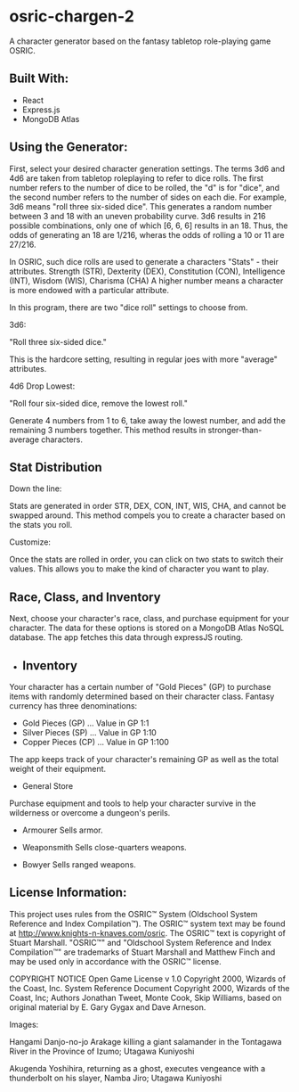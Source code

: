 # osric-chargen-2

A character generator based on the fantasy tabletop role-playing game OSRIC.

## Built With:
- React
- Express.js
- MongoDB Atlas

Using the Generator:
--------------------------------------------------------------

First, select your desired character generation settings.
The terms 3d6 and 4d6 are taken from tabletop roleplaying to refer to dice rolls.
The first number refers to the number of dice to be rolled, the "d" is for "dice", and the second number refers to the number of sides on each die.
For example, 3d6 means "roll three six-sided dice".
This generates a random number between 3 and 18 with an uneven probability curve.
3d6 results in 216 possible combinations, only one of which [6, 6, 6] results in an 18. 
Thus, the odds of generating an 18 are 1/216, wheras the odds of rolling a 10 or 11 are 27/216.

In OSRIC, such dice rolls are used to generate a characters "Stats" - their attributes.
Strength (STR), Dexterity (DEX), Constitution (CON), Intelligence (INT), Wisdom (WIS), Charisma (CHA)
A higher number means a character is more endowed with a particular attribute.

In this program, there are two "dice roll" settings to choose from.

3d6:

"Roll three six-sided dice."

This is the hardcore setting, resulting in regular joes with more "average" attributes.

4d6 Drop Lowest:

"Roll four six-sided dice, remove the lowest roll."

Generate 4 numbers from 1 to 6, take away the lowest number, and add the remaining 3 numbers together.
This method results in stronger-than-average characters.

Stat Distribution
--------------------------------------------------------------

Down the line:

Stats are generated in order STR, DEX, CON, INT, WIS, CHA, and cannot be swapped around.
This method compels you to create a character based on the stats you roll.

Customize:

Once the stats are rolled in order, you can click on two stats to switch their values.
This allows you to make the kind of character you want to play.

Race, Class, and Inventory
--------------------------------------------------------------
Next, choose your character's race, class, and purchase equipment for your character.
The data for these options is stored on a MongoDB Atlas NoSQL database. The app fetches this data through expressJS routing.

- ## Inventory

Your character has a certain number of "Gold Pieces" (GP) to purchase items with randomly determined based on their character class. 
Fantasy currency has three denominations:

- Gold Pieces (GP) ... Value in GP 1:1
- Silver Pieces (SP) ... Value in GP 1:10
- Copper Pieces (CP) ... Value in GP 1:100

The app keeps track of your character's remaining GP as well as the total weight of their equipment.

- General Store

Purchase equipment and tools to help your character survive in the wilderness or overcome a dungeon's perils.
     
- Armourer
Sells armor.
     
- Weaponsmith
Sells close-quarters weapons.
     
- Bowyer
Sells ranged weapons.


License Information:
--------------------------------------------------------------

This project uses rules from the OSRIC™ System (Oldschool System Reference and Index Compilation™). The OSRIC™ system text may be found at http://www.knights-n-knaves.com/osric. The OSRIC™ text is copyright of Stuart Marshall. "OSRIC™" and "Oldschool System Reference and Index Compilation™" are trademarks of Stuart Marshall and Matthew Finch and may be used only in accordance with the OSRIC™ license.

COPYRIGHT NOTICE Open Game License v 1.0 Copyright 2000, Wizards of the Coast, Inc. System Reference Document Copyright 2000, Wizards of the Coast, Inc; Authors Jonathan Tweet, Monte Cook, Skip Williams, based on original material by E. Gary Gygax and Dave Arneson.

Images:

Hangami Danjo-no-jo Arakage killing a giant salamander in the Tontagawa River in the Province of Izumo; Utagawa Kuniyoshi

Akugenda Yoshihira, returning as a ghost, executes vengeance with a thunderbolt on his slayer, Namba Jiro; Utagawa Kuniyoshi
